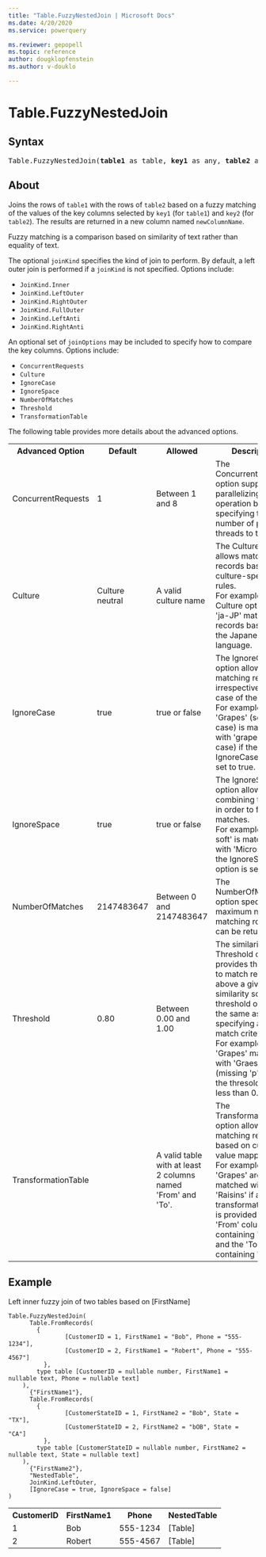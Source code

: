 ```yaml
---
title: "Table.FuzzyNestedJoin | Microsoft Docs"
ms.date: 4/20/2020
ms.service: powerquery

ms.reviewer: gepopell
ms.topic: reference
author: dougklopfenstein
ms.author: v-douklo

---
```

# Table.FuzzyNestedJoin
  
## Syntax

<pre>
Table.FuzzyNestedJoin(<b>table1</b> as table, <b>key1</b> as any, <b>table2</b> as table, <b>key2</b> as any, <b>newColumnName</b> as text, optional <b>joinKind</b> as nullable number, optional <b>joinOptions</b> as nullable record) as table
</pre>
  
## About 
  
<p>Joins the rows of <code>table1</code> with the rows of <code>table2</code> based on a fuzzy matching of the values of the key columns selected by <code>key1</code> (for <code>table1</code>) and <code>key2</code> (for <code>table2</code>). The results are returned in a new column named <code>newColumnName</code>.</p> <p>Fuzzy matching is a comparison based on similarity of text rather than equality of text.</p> <p>The optional <code>joinKind</code> specifies the kind of join to perform. By default, a left outer join is performed if a <code>joinKind</code> is not specified. Options include: <ul> <li><code>JoinKind.Inner</code></li> <li><code>JoinKind.LeftOuter</code></li> <li><code>JoinKind.RightOuter</code></li> <li><code>JoinKind.FullOuter</code></li> <li><code>JoinKind.LeftAnti</code></li> <li><code>JoinKind.RightAnti</code></li> </ul> </p> <p>An optional set of <code>joinOptions</code> may be included to specify how to compare the key columns. Options include: <ul> <li><code>ConcurrentRequests</code></li> <li><code>Culture</code></li> <li><code>IgnoreCase</code></li> <li><code>IgnoreSpace</code></li> <li><code>NumberOfMatches</code></li> <li><code>Threshold</code></li> <li><code>TransformationTable</code></li> </ul> </p> <p> The following table provides more details about the advanced options. <table> <tr> <th>Advanced Option</th> <th>Default</th> <th>Allowed</th> <th>Description</th> </tr> <tr> <td>ConcurrentRequests</td> <td>1</td> <td>Between 1 and 8</td> <td>The ConcurrentRequests option supports parallelizing the join operation by specifying the number of parallel threads to to use.</td> </tr> <tr> <td>Culture</td> <td>Culture neutral</td> <td>A valid culture name</td> <td>The Culture option allows matching records based on culture-specific rules. <br> For example a Culture option of 'ja-JP' matches records based on the Japanese language.</td> </tr> <tr> <td>IgnoreCase</td> <td>true</td> <td>true or false</td> <td>The IgnoreCase option allows matching records irrespective of the case of the text. <br> For example, 'Grapes' (sentence case) is matched with 'grapes' (lower case) if the IgnoreCase option is set to true.</td> </tr> <tr> <td>IgnoreSpace</td> <td>true</td> <td>true or false</td> <td>The IgnoreSpace option allows combining text parts in order to find matches. <br> For example, 'Micro soft' is matched with 'Microsoft' if the IgnoreSpace option is set to true.</td> </tr> <tr> <td>NumberOfMatches</td> <td>2147483647</td> <td>Between 0 and 2147483647</td> <td>The NumberOfMatches option specifies the maximum number of matching rows that can be returned.</td> </tr> <tr> <td>Threshold</td> <td>0.80</td> <td>Between 0.00 and 1.00</td> <td>The similarity Threshold option provides the ability to match records above a given similarity score. A threshold of 1.00 is the same as specifying an exact match criteria. <br> For example, 'Grapes' matches with 'Graes' (missing 'p') only if the thresold is set to less than 0.90.</td> </tr> <tr> <td>TransformationTable</td> <td></td> <td>A valid table with at least 2 columns named 'From' and 'To'.</td> <td>The TransformationTable option allows matching records based on custom value mappings. <br> For example, 'Grapes' are matched with 'Raisins' if a transformation table is provided with the 'From' column containing 'Grapes' and the 'To' column containing 'Raisins'.</td> </tr> </table> </p>

## Example

Left inner fuzzy join of two tables based on [FirstName]

```powerquery-m
Table.FuzzyNestedJoin(
	  Table.FromRecords(
        {
		        [CustomerID = 1, FirstName1 = "Bob", Phone = "555-1234"], 
		        [CustomerID = 2, FirstName1 = "Robert", Phone = "555-4567"] 
	      },
        type table [CustomerID = nullable number, FirstName1 = nullable text, Phone = nullable text]
    ),
	  {"FirstName1"}, 
	  Table.FromRecords(
        {
		        [CustomerStateID = 1, FirstName2 = "Bob", State = "TX"], 
		        [CustomerStateID = 2, FirstName2 = "bOB", State = "CA"]
	      },
        type table [CustomerStateID = nullable number, FirstName2 = nullable text, State = nullable text]
    ),
	  {"FirstName2"}, 
	  "NestedTable", 
	  JoinKind.LeftOuter, 
	  [IgnoreCase = true, IgnoreSpace = false] 
)
```   

<table> <tr> <th>CustomerID</th> <th>FirstName1</th> <th>Phone</th> <th>NestedTable</th> </tr> <tr> <td>1</td> <td>Bob</td> <td>555-1234</td> <td>[Table]</td> </tr> <tr> <td>2</td> <td>Robert</td> <td>555-4567</td> <td>[Table]</td> </tr> </table>
